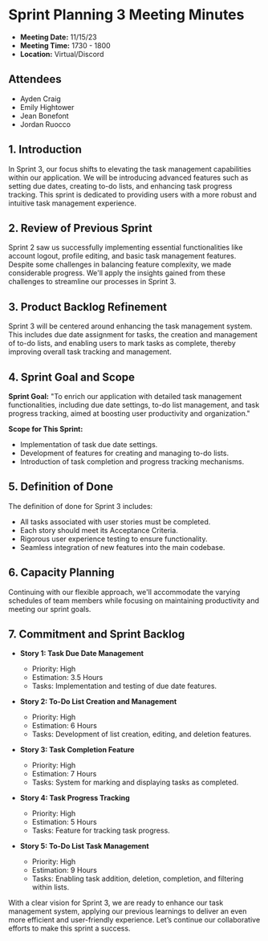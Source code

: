 
# Sprint Planning 3 Meeting Minutes

- **Meeting Date:** 11/15/23  
- **Meeting Time:** 1730 - 1800  
- **Location:** Virtual/Discord

## Attendees

- Ayden Craig
- Emily Hightower
- Jean Bonefont
- Jordan Ruocco

## 1. Introduction

In Sprint 3, our focus shifts to elevating the task management capabilities within our application. We will be introducing advanced features such as setting due dates, creating to-do lists, and enhancing task progress tracking. This sprint is dedicated to providing users with a more robust and intuitive task management experience.

## 2. Review of Previous Sprint

Sprint 2 saw us successfully implementing essential functionalities like account logout, profile editing, and basic task management features. Despite some challenges in balancing feature complexity, we made considerable progress. We'll apply the insights gained from these challenges to streamline our processes in Sprint 3.

## 3. Product Backlog Refinement

Sprint 3 will be centered around enhancing the task management system. This includes due date assignment for tasks, the creation and management of to-do lists, and enabling users to mark tasks as complete, thereby improving overall task tracking and management.

## 4. Sprint Goal and Scope

**Sprint Goal:** "To enrich our application with detailed task management functionalities, including due date settings, to-do list management, and task progress tracking, aimed at boosting user productivity and organization."

**Scope for This Sprint:**
- Implementation of task due date settings.
- Development of features for creating and managing to-do lists.
- Introduction of task completion and progress tracking mechanisms.

## 5. Definition of Done

The definition of done for Sprint 3 includes:
- All tasks associated with user stories must be completed.
- Each story should meet its Acceptance Criteria.
- Rigorous user experience testing to ensure functionality.
- Seamless integration of new features into the main codebase.

## 6. Capacity Planning

Continuing with our flexible approach, we'll accommodate the varying schedules of team members while focusing on maintaining productivity and meeting our sprint goals.

## 7. Commitment and Sprint Backlog

- **Story 1: Task Due Date Management**
  - Priority: High
  - Estimation: 3.5 Hours
  - Tasks: Implementation and testing of due date features.

- **Story 2: To-Do List Creation and Management**
  - Priority: High
  - Estimation: 6 Hours
  - Tasks: Development of list creation, editing, and deletion features.

- **Story 3: Task Completion Feature**
  - Priority: High
  - Estimation: 7 Hours
  - Tasks: System for marking and displaying tasks as completed.

- **Story 4: Task Progress Tracking**
  - Priority: High
  - Estimation: 5 Hours
  - Tasks: Feature for tracking task progress.

- **Story 5: To-Do List Task Management**
  - Priority: High
  - Estimation: 9 Hours
  - Tasks: Enabling task addition, deletion, completion, and filtering within lists.

With a clear vision for Sprint 3, we are ready to enhance our task management system, applying our previous learnings to deliver an even more efficient and user-friendly experience. Let’s continue our collaborative efforts to make this sprint a success.
